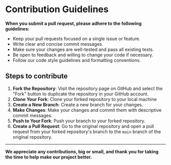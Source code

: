 # Contribution Guidelines

**When you submit a pull request, please adhere to the following guidelines:**
- Keep your pull requests focused on a single issue or feature.
- Write clear and concise commit messages.
- Make sure your changes are well-tested and pass all existing tests.
- Be open to feedback and willing to change your code if necessary.
- Follow our code style guidelines and formatting conventions.

## Steps to contribute
1. **Fork the Repository**: Visit the repository page on GitHub and select the "Fork" button to duplicate the repository in your GitHub account.
2. **Clone Your Fork**: Clone your forked repository to your local machine
3. **Create a New Branch**: Create a new branch for your changes.
4. **Make Changes**: Make your changes and commit them with descriptive commit messages.
5. **Push to Your Fork**: Push your branch to your forked repository.
6. **Create a Pull Request**: Go to the original repository and open a pull request from your forked repository's branch to the `main` branch of the original repository.

---

**We appreciate any contributions, big or small, and thank you for taking the time to help make our project better.**
